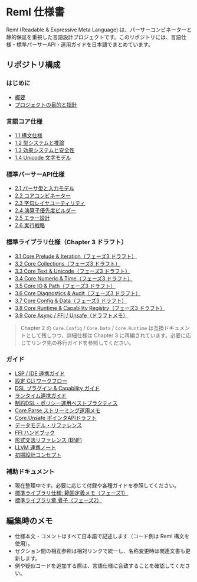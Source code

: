 # Reml 仕様書

Reml (Readable & Expressive Meta Language) は、パーサーコンビネーターと静的保証を重視した言語設計プロジェクトです。このリポジトリには、言語仕様・標準パーサーAPI・運用ガイドを日本語でまとめています。

## リポジトリ構成

### はじめに

- [概要](0-1-overview.md)
- [プロジェクトの目的と指針](0-2-project-purpose.md)

### 言語コア仕様

- [1.1 構文仕様](1-1-syntax.md)
- [1.2 型システムと推論](1-2-types-Inference.md)
- [1.3 効果システムと安全性](1-3-effects-safety.md)
- [1.4 Unicode 文字モデル](1-4-test-unicode-model.md)

### 標準パーサーAPI仕様

- [2.1 パーサ型と入力モデル](2-1-parser-type.md)
- [2.2 コアコンビネーター](2-2-core-combinator.md)
- [2.3 字句レイヤユーティリティ](2-3-lexer.md)
- [2.4 演算子優先度ビルダー](2-4-op-builder.md)
- [2.5 エラー設計](2-5-error.md)
- [2.6 実行戦略](2-6-execution-strategy.md)

### 標準ライブラリ仕様（Chapter 3 ドラフト）

- [3.1 Core Prelude & Iteration（フェーズ3 ドラフト）](3-1-core-prelude-iteration.md)
- [3.2 Core Collections（フェーズ3 ドラフト）](3-2-core-collections.md)
- [3.3 Core Text & Unicode（フェーズ3 ドラフト）](3-3-core-text-unicode.md)
- [3.4 Core Numeric & Time（フェーズ3 ドラフト）](3-4-core-numeric-time.md)
- [3.5 Core IO & Path（フェーズ3 ドラフト）](3-5-core-io-path.md)
- [3.6 Core Diagnostics & Audit（フェーズ3 ドラフト）](3-6-core-diagnostics-audit.md)
- [3.7 Core Config & Data（フェーズ3 ドラフト）](3-7-core-config-data.md)
- [3.8 Core Runtime & Capability Registry（フェーズ3 ドラフト）](3-8-core-runtime-capability.md)
- [3.9 Core Async / FFI / Unsafe（ドラフトメモ）](3-9-core-async-ffi-unsafe.md)

> Chapter 2 の `Core.Config` / `Core.Data` / `Core.Runtime` は互換ドキュメントとして残しつつ、詳細仕様は Chapter 3 に再編されています。必要に応じてリンク先の移行ガイドを参照してください。

### ガイド

- [LSP / IDE 連携ガイド](guides/lsp-integration.md)
- [設定 CLI ワークフロー](guides/config-cli.md)
- [DSL プラグイン & Capability ガイド](guides/DSL-plugin.md)
- [ランタイム連携ガイド](guides/runtime-bridges.md)
- [制約DSL・ポリシー運用ベストプラクティス](guides/constraint-dsl-best-practices.md)
- [Core.Parse ストリーミング運用メモ](guides/core-parse-streaming.md)
- [Core.Unsafe ポインタAPIドラフト](guides/core-unsafe-ptr-api-draft.md)
- [データモデル・リファレンス](guides/data-model-reference.md)
- [FFI ハンドブック](guides/reml-ffi-handbook.md)
- [形式文法リファレンス (BNF)](guides/formal-grammar-bnf.md)
- [LLVM 連携ノート](guides/llvm-integration-notes.md)
- [初期設計コンセプト](guides/early-design-concepts.md)

### 補助ドキュメント

- 現在整理中です。必要に応じて付録や各種ガイドを参照してください。
- [標準ライブラリ仕様: 範囲定義メモ（フェーズ1）](notes/core-library-scope.md)
- [標準ライブラリ章 骨子（フェーズ2）](notes/core-library-outline.md)


## 編集時のメモ

- 仕様本文・コメントはすべて日本語で記述します（コード例は Reml 構文を使用）。
- セクション間の相互参照は相対リンクで統一し、名称変更時は関連文書も更新します。
- 例や疑似コードを追加する際は、言語仕様に合致することを確認してください。
